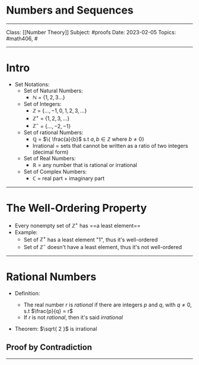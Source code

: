 # Numbers and Sequences
---
Class: [[Number Theory]]
Subject: #proofs
Date: 2023-02-05
Topics: #math406, #

---

# Intro 
* Set Notations:
	* Set of Natural Numbers: 
		* $\mathbb{N}$ = $\{1, 2, 3 \dots\}$
	- Set of Integers: 
		- $\mathbb{Z}$ = $\{\dots, -1, 0, 1, 2, 3, \dots\}$
		- $\mathbb{Z^+}$ = $\{ 1, 2, 3, \dots\}$
		- $\mathbb{Z^-}$ = $\{ \dots, -2, -1\}$
	- Set of rational Numbers: 
		- $\mathbb{Q}$ = $\{ \frac{a}{b}$ s.t $a,b \in \mathbb{Z}$ where $b\neq 0 \}$
		- Irrational = sets that cannot be written as a ratio of two integers (decimal form)
	- Set of Real Numbers: 
		- $\mathbb{R}$ = any number that is rational or irrational
	- Set of Complex Numbers: 
		- $\mathbb{C}$ = real part + imaginary part

---

# The Well-Ordering Property 
- Every nonempty set of $\mathbb{Z^+}$ has ==a least element==
- Example: 
	- Set of $\mathbb{Z^+}$ has a least element "1", thus it's well-ordered
	- Set of $\mathbb{Z^-}$ doesn't have a least element, thus it's not well-ordered

---

# Rational Numbers
- Definition:
	- The real number $r$ is $rational$ if there are integers $p$ and $q$, with $q \neq 0$, s.t $\frac{p}{q} = r$
	- If $r$ is not $rational$, then it's said $irrational$
	
- Theorem: $\sqrt{ 2 }$ is irrational
## Proof by Contradiction

---


